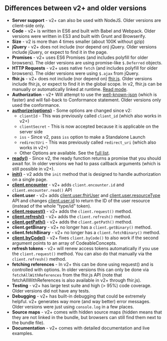 ## Differences between v2+ and older versions

- **Server support** - v2+ can also be used with NodeJS. Older versions are client-side only.
- **Code** - v2+ is written in ES6 and built with Babel and Webpack. Older versions were written in ES3 and built with Grunt and Browserify.
- **Size** - v2 is more than 4 times smaller (about 100K without gzip)
- **jQuery** - v2+ does not include (nor depend on) jQuery. Older versions include jQuery, or expect to find it in the page.
- **Promises** - v2+ uses ES6 Promises (and includes polyfill for older browsers). The older versions are using promise-like `$.Deferred` objects.
- **HTTP Requests** - v2+ uses native `fetch` (and includes polyfill for older browsers). The older versions were using `$.ajax` from jQuery.
- **fhir.js** - v2+ does not include (nor depend on) [fhir.js](https://github.com/smart-on-fhir/fhir.js). Older versions include fhir.js, or expect to find it in the global scope. In v2, fhir.js can be manually or automatically linked at runtime. [Read mode](https://github.com/smart-on-fhir/client-js#fhirjs-integration).
- **Authorization** - v2+ Will attempt to use the [well-known-json](http://hl7.org/fhir/smart-app-launch/conformance/index.html#using-well-known) (which is faster) and will fail-back to Conformance statement. Older versions only used the conformance.
- **[authorize(options)](https://github.com/smart-on-fhir/client-js#authorizeoptions-promisenever)** - Some options are changed since v2:
    - `clientId` - This was previously called `client_id` (which also works in v2+)
    - `clientSecret` - This is now accepted because it is applicable on the server side
    - `iss` - Since v2, pass `iss` option to make a Standalone Launch
    - `redirectUri` - This was previously called `redirect_uri` (which also works in v2+)
    - Other Options are available. See the [full list](https://github.com/smart-on-fhir/client-js#authorizeoptions-promisenever).
- **[ready()](https://github.com/smart-on-fhir/client-js#readyonsuccess--onerror-promiseclient)** - Since v2, the ready function returns a promise that you should await for. In older versions we had to pass callback arguments (which is still possible in v2+).
- **[init()](https://github.com/smart-on-fhir/client-js#initoptions-promiseclient)** - v2 adds the `init` method that is designed to handle authorization on a single page.
- **[client.encounter](https://github.com/smart-on-fhir/client-js#clientencounterid-stringnull)** - v2+ adds `client.encounter.id` and `client.encounter.read()` API
- **client.user** - v2+ adds [client.user.fhirUser](https://github.com/smart-on-fhir/client-js#clientuserfhiruser-string) and [client.user.resourceType](https://github.com/smart-on-fhir/client-js#clientuserresourcetype-string) API and changes [client.user.id](https://github.com/smart-on-fhir/client-js#clientuserid-string) to return the ID of the user resource (instead of the whole "type/id" token).
- **[client.request()](https://github.com/smart-on-fhir/client-js#clientrequestrequesturioroptions-fhiroptions-promiseobject)** - v2+ adds the `client.request()` method.
- **[client.refresh()](https://github.com/smart-on-fhir/client-js#clientrefresh-promiseobject)** - v2+ adds the `client.refresh()` method. 
- **[client.getPath()](https://github.com/smart-on-fhir/client-js#clientgetpathobject-path-any)** - v2+ adds the `client.getPath()` method. 
- **client.getBinary** - v2+ no longer has a `client.getBinary()` method. 
- **client.fetchBinary** - v2+ no longer has a `client.fetchBinary()` method. 
- **[client.byCode()](https://github.com/smart-on-fhir/client-js#clientbycodeobservations-property-object)** - v2+ fixes `client.byCode()` to also work if the second argument points to an array of CodeableConcepts.
- **refresh tokens** - v2+ will renew access tokens automatically if you use the  `client.request()` method. You can also do that manually via the `client.refresh()` method.
- **fetching references** - In v2+ this can be done using request() and is controlled with options. In older versions this can only be done via `fetchAllWithReferences` from the fhir.js API (note that fetchAllWithReferences is also available in v2+ through fhir.js).
- **Testing** - v2+ has large test suite and high (> 95%) code coverage. Older versions did not have any tests.
- **Debugging** - v2+ has built-in debugging that could be extremely helpful. v2+ generates way more (and way better) error messages. Older versions were just using `console.log` in a few places.
- **Source maps** - v2+ comes with hidden source maps (hidden means that they are not linked in the bundle, but browsers can still find them next to the bundle file).
- **Documentation** - v2+ comes with detailed documentation and live examples.
<!-- - **Configurable browser support** - By default v2 supports IE 10+. However, those who want to use it in closed environments including a better browser can just change the configuration in [.babelrc](https://github.com/smart-on-fhir/client-js/blob/master/.babelrc#L9) and rebuild. This can result in skipping some polyfills and  reducing the bundle size. -->
